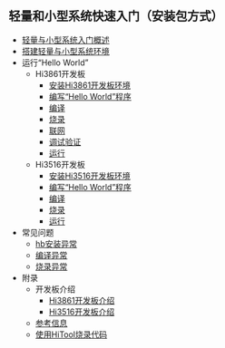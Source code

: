 ## 轻量和小型系统快速入门（安装包方式）
    
- [轻量与小型系统入门概述](quickstart-lite-overview.md)
- [搭建轻量与小型系统环境](quickstart-lite-env-setup.md)
- 运行“Hello World”
    - Hi3861开发板
        - [安装Hi3861开发板环境](quickstart-lite-steps-hi3861-setting.md)
        - [编写“Hello World”程序](quickstart-lite-steps-hi3861-helloworld.md)
        - [编译](quickstart-lite-steps-hi3861-building.md)
        - [烧录](quickstart-lite-steps-hi3861-burn.md)
        - [联网](quickstart-lite-steps-hi3861-netconfig.md)
        - [调试验证](quickstart-lite-steps-hi3861-debug.md)
        - [运行](quickstart-lite-steps-hi3861-running.md)
    - Hi3516开发板
        - [安装Hi3516开发板环境](quickstart-lite-steps-hi3516-setting.md)
        - [编写“Hello World”程序](quickstart-lite-steps-hi3516-helloworld.md)
        - [编译](quickstart-lite-steps-hi3516-building.md)
        - [烧录](quickstart-lite-steps-hi3516-burn.md)
        - [运行](quickstart-lite-steps-hi3516-running.md)
- 常见问题
    - [hb安装异常](quickstart-lite-faq-hb.md)
    - [编译异常](quickstart-lite-faq-compose.md)
    - [烧录异常](quickstart-lite-faq-burning.md)
- 附录
    - 开发板介绍
        - [Hi3861开发板介绍](quickstart-lite-introduction-hi3861.md)
        - [Hi3516开发板介绍](quickstart-lite-introduction-hi3516.md)
    - [参考信息](quickstart-lite-reference.md)
    - [使用HiTool烧录代码](quickstart-lite-hitool.md)
